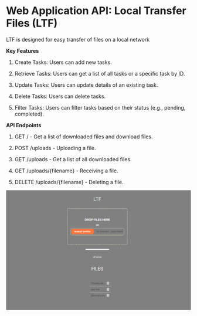 # Web Application API: Local Transfer Files (LTF)

LTF is designed for easy transfer of files on a local network

**Key Features**
1. Create Tasks: Users can add new tasks.

2. Retrieve Tasks: Users can get a list of all tasks or a specific task by ID.
3. Update Tasks: Users can update details of an existing task.
4. Delete Tasks: Users can delete tasks.
5. Filter Tasks: Users can filter tasks based on their status (e.g., pending, completed).

**API Endpoints**
1. GET / - Get a list of downloaded files and download files.

2. POST /uploads - Uploading a file.
3. GET /uploads - Get a list of all downloaded files.
3. GET /uploads/{filename} - Receiving a file.
4. DELETE /uploads/{filename} - Deleting a file.

![preview index page](screenshot/image.png)